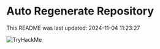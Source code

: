 # Auto Regenerate Repository

This README was last updated: 2024-11-04 11:23:27

 ![TryHackMe](https://tryhackme.com/badge/533634)